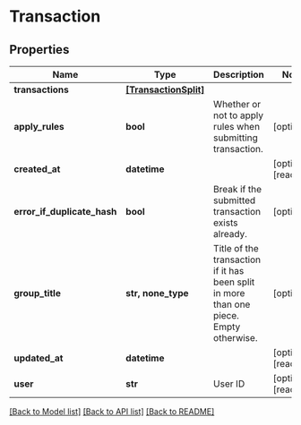 # Transaction


## Properties
Name | Type | Description | Notes
------------ | ------------- | ------------- | -------------
**transactions** | [**[TransactionSplit]**](TransactionSplit.md) |  | 
**apply_rules** | **bool** | Whether or not to apply rules when submitting transaction. | [optional] 
**created_at** | **datetime** |  | [optional] [readonly] 
**error_if_duplicate_hash** | **bool** | Break if the submitted transaction exists already. | [optional] 
**group_title** | **str, none_type** | Title of the transaction if it has been split in more than one piece. Empty otherwise. | [optional] 
**updated_at** | **datetime** |  | [optional] [readonly] 
**user** | **str** | User ID | [optional] [readonly] 

[[Back to Model list]](../README.md#documentation-for-models) [[Back to API list]](../README.md#documentation-for-api-endpoints) [[Back to README]](../README.md)


